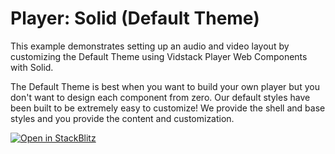 # Player: Solid (Default Theme)

This example demonstrates setting up an audio and video layout by customizing the Default Theme
using Vidstack Player Web Components with Solid.

The Default Theme is best when you want to build your own player but you don't want to
design each component from zero. Our default styles have been built to be extremely easy to
customize! We provide the shell and base styles and you provide the content and customization.

[![Open in StackBlitz](https://developer.stackblitz.com/img/open_in_stackblitz.svg)][stackblitz-demo]

[stackblitz-demo]: https://stackblitz.com/fork/github/vidstack/examples/tree/main/player/solid/default-theme?title=Vidstack%20Player%20-%20Solid%20%28Default%20Theme%29&file=src/main.ts&showSidebar=1
